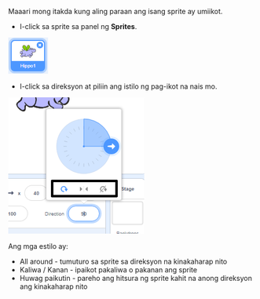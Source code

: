 Maaari mong itakda kung aling paraan ang isang sprite ay umiikot.

- I-click sa sprite sa panel ng **Sprites**.

![naka-highlight ang sprite](images/click-sprite.png)

- I-click sa direksyon at piliin ang istilo ng pag-ikot na nais mo.

![Iba't ibang istilo ng pag-ikot](images/rotation-style.png)

Ang mga estilo ay:

- All around - tumuturo sa sprite sa direksyon na kinakaharap nito
- Kaliwa / Kanan - ipaikot pakaliwa o pakanan ang sprite
- Huwag paikutin - pareho ang hitsura ng sprite kahit na anong direksyon ang kinakaharap nito